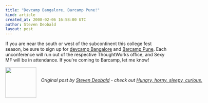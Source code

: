 ```yaml
---
title: "Devcamp Bangalore, Barcamp Pune!"
kind: article
created_at: 2008-02-06 16:58:00 UTC
author: Steven Deobald
layout: post
---
```

If you are near the south or west of the subcontinent this college fest season, be sure to sign up for <a href="http://www.devcamp.in/wiki/Register">devcamp Bangalore</a> and <a href="http://barcamp.org/BarCampPune4">Barcamp Pune</a>. Each unconference will run out of the respective ThoughtWorks office, and Sexy MF will be in attendance. If you're coming to Barcamp, let me know!
<div class="author">
  <img src="http://nilenso.com/images/alumni/steven.webp" style="width: 96px; height: 96;">
  <span style="position: absolute; padding: 32px 15px;">
    <i>Original post by <a href="http://twitter.com/deobald">Steven Deobald</a> - check out <a href="http://blog.deobald.ca/">Hungry, horny, sleepy, curious.</a></i>
  </span>
</div>

